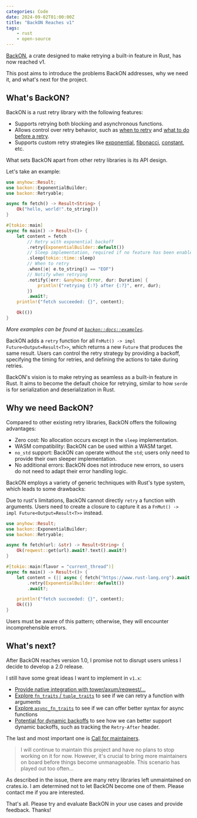 ```yaml
---
categories: Code
date: 2024-09-02T01:00:00Z
title: "BackON Reaches v1"
tags:
    - rust
    - open-source
---
```


[BackON](https://github.com/Xuanwo/backon), a crate designed to make retrying a built-in feature in Rust, has now reached v1.

This post aims to introduce the problems BackON addresses, why we need it, and what's next for the project.

## What's BackON?

BackON is a rust retry library with the following features:

- Supports retrying both blocking and asynchronous functions.
- Allows control over retry behavior, such as [when to retry](https://docs.rs/backon/latest/backon/struct.Retry.html#method.when) and [what to do before a retry](https://docs.rs/backon/latest/backon/struct.Retry.html#method.notify).
- Supports custom retry strategies like [exponential](https://docs.rs/backon/latest/backon/struct.ExponentialBuilder.html), [fibonacci](https://docs.rs/backon/latest/backon/struct.FibonacciBuilder.html), [constant](https://docs.rs/backon/latest/backon/struct.ConstantBuilder.html), etc.

What sets BackON apart from other retry libraries is its API design.

Let's take an example:

```rust
use anyhow::Result;
use backon::ExponentialBuilder;
use backon::Retryable;

async fn fetch() -> Result<String> {
    Ok("hello, world!".to_string())
}

#[tokio::main]
async fn main() -> Result<()> {
    let content = fetch
        // Retry with exponential backoff
        .retry(ExponentialBuilder::default())
        // Sleep implementation, required if no feature has been enabled
        .sleep(tokio::time::sleep)
        // When to retry
        .when(|e| e.to_string() == "EOF")
        // Notify when retrying
        .notify(|err: &anyhow::Error, dur: Duration| {
            println!("retrying {:?} after {:?}", err, dur);
        })
        .await?;
    println!("fetch succeeded: {}", content);

    Ok(())
}
```

*More examples can be found at [`backon::docs::examples`](https://docs.rs/backon/1.1.0/backon/docs/examples/index.html).*

BackON adds a `retry` function for all `FnMut() -> impl Future<Output=Result<T>>`, which returns a new `Future` that produces the same result. Users can control the retry strategy by providing a backoff, specifying the timing for retries, and defining the actions to take during retries.

BackON's vision is to make retrying as seamless as a built-in feature in Rust. It aims to become the default choice for retrying, similar to how `serde` is for serialization and deserialization in Rust.

## Why we need BackON?

Compared to other existing retry libraries, BackON offers the following advantages:

- Zero cost: No allocation occurs except in the `sleep` implementation.
- WASM compatibility: BackON can be used within a WASM target.
- `no_std` support: BackON can operate without the `std`; users only need to provide their own sleeper implementation.
- No additional errors: BackON does not introduce new errors, so users do not need to adapt their error handling logic.

BackON employs a variety of generic techniques with Rust's type system, which leads to some drawbacks:

Due to rust's limitations, BackON cannot directly `retry` a function with arguments. Users need to create a closure to capture it as a `FnMut() -> impl Future<Output=Result<T>>` instead.

```rust
use anyhow::Result;
use backon::ExponentialBuilder;
use backon::Retryable;

async fn fetch(url: &str) -> Result<String> {
    Ok(reqwest::get(url).await?.text().await?)
}

#[tokio::main(flavor = "current_thread")]
async fn main() -> Result<()> {
    let content = (|| async { fetch("https://www.rust-lang.org").await })
        .retry(ExponentialBuilder::default())
        .await?;

    println!("fetch succeeded: {}", content);
    Ok(())
}
```

Users must be aware of this pattern; otherwise, they will encounter incomprehensible errors.

## What's next?

After BackON reaches version 1.0, I promise not to disrupt users unless I decide to develop a 2.0 release.

I still have some great ideas I want to implement in `v1.x`:

- [Provide native integration with tower/axum/reqwest/...](https://github.com/Xuanwo/backon/issues/101)
- [Explore `fn_traits` / `tuple_traits`](https://github.com/Xuanwo/backon/issues/96) to see if we can retry a function with arguments
- [Explore `async_fn_traits`](https://github.com/Xuanwo/backon/issues/97) to see if we can offer better syntax for async functions
- [Potential for dynamic backoffs](https://github.com/Xuanwo/backon/issues/63) to see how we can better support dynamic backoffs, such as tracking the `Retry-After` header.

The last and most important one is [Call for maintainers](https://github.com/Xuanwo/backon/issues/100).

> I will continue to maintain this project and have no plans to stop working on it for now. However, it's crucial to bring more maintainers on board before things become unmanageable. This scenario has played out too often...

As described in the issue, there are many retry libraries left unmaintained on crates.io. I am determined not to let BackON become one of them. Please contact me if you are interested.

That's all. Please try and evaluate BackON in your use cases and provide feedback. Thanks!
